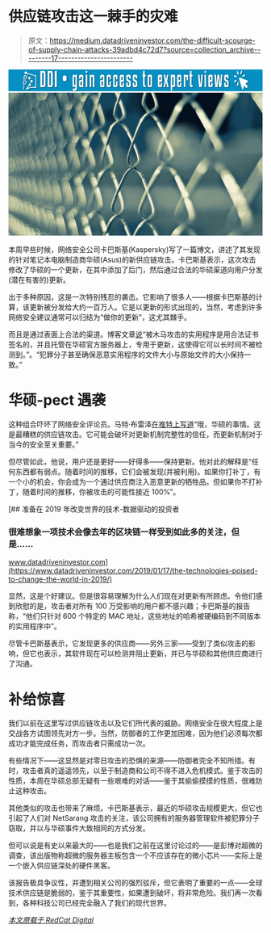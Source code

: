 # 供应链攻击这一棘手的灾难

> 原文：<https://medium.datadriveninvestor.com/the-difficult-scourge-of-supply-chain-attacks-39adbd4c72d7?source=collection_archive---------17----------------------->

[![](img/5e5e4fb7d95d2ae619e7fb1a1d313f55.png)](http://www.track.datadriveninvestor.com/1B9E)![](img/837ec951bdc6d78000060e64c1716053.png)

本周早些时候，网络安全公司卡巴斯基(Kaspersky)写了一篇博文，讲述了其发现的针对笔记本电脑制造商华硕(Asus)的新供应链攻击。卡巴斯基表示，这次攻击修改了华硕的一个更新，在其中添加了后门，然后通过合法的华硕渠道向用户分发(潜在有害的)更新。

出于多种原因，这是一次特别残忍的袭击。它影响了很多人——根据卡巴斯基的计算，该更新被分发给大约一百万人。它是以更新的形式出现的，当然，考虑到许多网络安全建议通常可以归结为“做你的更新”，这尤其棘手。

而且是通过表面上合法的渠道。博客文章[说](https://www.kaspersky.com/blog/shadow-hammer-teaser/26149/?ref=555601-66960X1514734Xaf13b582dfea78a76e94cae72dacd842&affmt=2&affmn=1)“被木马攻击的实用程序是用合法证书签名的，并且托管在华硕官方服务器上，专用于更新，这使得它可以长时间不被检测到。”。“犯罪分子甚至确保恶意实用程序的文件大小与原始文件的大小保持一致。”

# **华硕-pect 遇袭**

这种组合吓坏了网络安全评论员。马特·布雷泽[在推特上写道](https://twitter.com/mattblaze/status/1110252711247785984)“哦，华硕的事情。这是最糟糕的供应链攻击。它可能会破坏对更新机制完整性的信任，而更新机制对于当今的安全至关重要。”

但尽管如此，他说，用户还是更好——好得多——保持更新。他对此的解释是“任何东西都有弱点。随着时间的推移，它们会被发现(并被利用)。如果你打补丁，有一个小的机会，你会成为一个通过供应商注入恶意更新的牺牲品。但如果你不打补丁，随着时间的推移，你被攻击的可能性接近 100%”。

[](https://www.datadriveninvestor.com/2019/01/17/the-technologies-poised-to-change-the-world-in-2019/) [## 准备在 2019 年改变世界的技术-数据驱动的投资者

### 很难想象一项技术会像去年的区块链一样受到如此多的关注，但是……

www.datadriveninvestor.com](https://www.datadriveninvestor.com/2019/01/17/the-technologies-poised-to-change-the-world-in-2019/) 

显然，这是个好建议。但是很容易理解为什么人们现在对更新有所顾虑。令他们感到欣慰的是，攻击者对所有 100 万受影响的用户都不感兴趣；卡巴斯基的报告称，“他们只针对 600 个特定的 MAC 地址，这些地址的哈希被硬编码到不同版本的实用程序中”。

尽管卡巴斯基表示，它发现更多的供应商——另外三家——受到了类似攻击的影响，但它也表示，其软件现在可以检测并阻止更新，并已与华硕和其他供应商进行了沟通。

# **补给惊喜**

我们以前在这里写过供应链攻击以及它们所代表的威胁。网络安全在很大程度上是交战各方试图领先对方一步。当然，防御者的工作更加困难，因为他们必须每次都成功才能完成任务，而攻击者只需成功一次。

有些情况下——这显然是对零日攻击的恐惧的来源——防御者完全不知所措。有时，攻击者真的遥遥领先，以至于制造商和公司不得不进入危机模式。鉴于攻击的性质，本周在华硕总部无疑有一些艰难的对话——鉴于其偷偷摸摸的性质，很难防止这种攻击。

其他类似的攻击也带来了麻烦。卡巴斯基表示，最近的华硕攻击规模更大，但它也引起了人们对 NetSarang 攻击的关注，该公司拥有的服务器管理软件被犯罪分子窃取，并以与华硕事件大致相同的方式分发。

但可以说是有史以来最大的——也是我们之前在这里讨论过的——是彭博对超微的调查，该出版物称超微的服务器主板包含一个不应该存在的微小芯片——实际上是一个嵌入供应链深处的硬件黑客。

该报告极具争议性，并遭到相关公司的强烈驳斥，但它表明了重要的一点——全球技术供应链是脆弱的，鉴于其重要性，如果遭到破坏，将非常危险。我们再一次看到，各种科技公司已经完全融入了我们的现代世界。

[*本文原载于 RedCat Digital*](https://www.redcat-digital.com/cybersecurity-supply-chain-attacks/)
